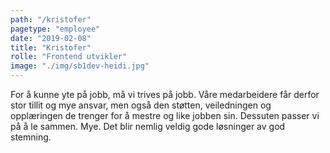 ```yaml
---
path: "/kristofer"
pagetype: "employee"
date: "2019-02-08"
title: "Kristofer"
rolle: "Frontend utvikler"
image: "./img/sb1dev-heidi.jpg"
---
```


For å kunne yte på jobb, må vi trives på jobb. Våre medarbeidere får derfor stor tillit og mye ansvar, men også den støtten, veiledningen og opplæringen de trenger for å mestre og like jobben sin. Dessuten passer vi på å le sammen. Mye. Det blir nemlig veldig gode løsninger av god stemning.
